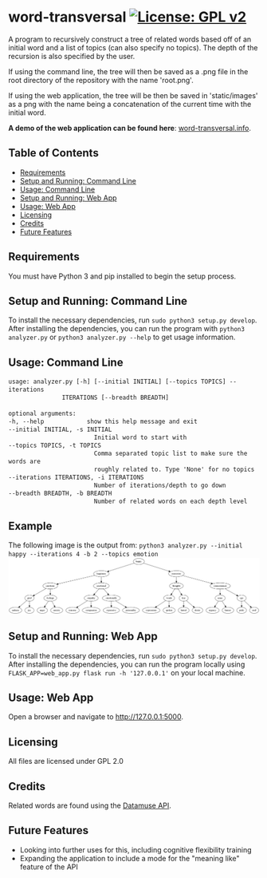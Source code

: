 word-transversal [![License: GPL v2](https://img.shields.io/badge/License-GPL%20v2-blue.svg)](https://www.gnu.org/licenses/old-licenses/gpl-2.0.en.html)
==========
A program to recursively construct a tree of related words based off 
of an initial word and a list of topics (can also specify no topics). 
The depth of the recursion is also specified by the user. 


If using the command line, the tree will then be saved as a .png 
file in the root directory of the repository with the name 'root.png'.

If using the web application, the tree will be then be saved in
'static/images' as a png with the name being a concatenation of 
the current time with the initial word.

**A demo of the web application can be found here**: [word-transversal.info](http://word-transversal.info).

## Table of Contents
<!-- vim-markdown-toc GFM --> 
* [Requirements](#requirements)
* [Setup and Running: Command Line](#setup-and-running-command-line)
* [Usage: Command Line](#usage-command-line)
* [Setup and Running: Web App](#setup-and-running-web-app)
* [Usage: Web App](#usage-web-app)
* [Licensing](#licensing)
* [Credits](#credits)
* [Future Features](#future-features)

## Requirements
You must have Python 3 and pip installed to begin the setup process.

## Setup and Running: Command Line
To install the necessary dependencies, run `sudo python3 setup.py develop`. After installing the dependencies, you can run the program
with `python3 analyzer.py` or `python3 analyzer.py --help` to get
usage information.

## Usage: Command Line
    usage: analyzer.py [-h] [--initial INITIAL] [--topics TOPICS] --iterations
                   ITERATIONS [--breadth BREADTH]

    optional arguments:
    -h, --help            show this help message and exit
    --initial INITIAL, -s INITIAL
                            Initial word to start with
    --topics TOPICS, -t TOPICS
                            Comma separated topic list to make sure the words are
                            roughly related to. Type 'None' for no topics
    --iterations ITERATIONS, -i ITERATIONS
                            Number of iterations/depth to go down
    --breadth BREADTH, -b BREADTH
                            Number of related words on each depth level
                            
## Example
The following image is the output from: `python3 analyzer.py --initial happy --iterations 4 -b 2 --topics emotion`
![Example Output](root.png)


## Setup and Running: Web App
To install the necessary dependencies, run `sudo python3 setup.py develop`. After installing the dependencies, you can run the program
locally using `FLASK_APP=web_app.py flask run -h '127.0.0.1'` on your local machine. 

## Usage: Web App 
Open a browser and navigate to http://127.0.0.1:5000. 

## Licensing
All files are licensed under GPL 2.0

## Credits
Related words are found using the [Datamuse API](https://www.datamuse.com/api/).

## Future Features
* Looking into further uses for this, including cognitive flexibility training 
* Expanding the application to include a mode for the "meaning like" feature of the API

